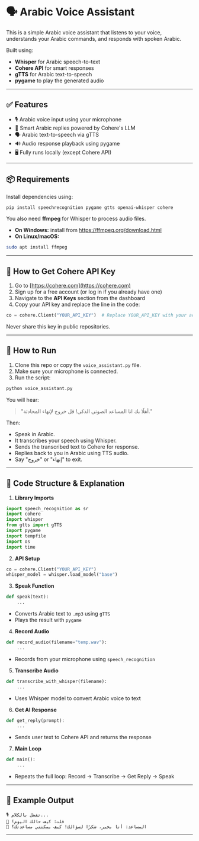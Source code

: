 
# 🗣️ Arabic Voice Assistant

This is a simple Arabic voice assistant that listens to your voice, understands your Arabic commands, and responds with spoken Arabic.

Built using:
- **Whisper** for Arabic speech-to-text
- **Cohere API** for smart responses
- **gTTS** for Arabic text-to-speech
- **pygame** to play the generated audio

---

## ✅ Features

- 🎙️ Arabic voice input using your microphone
- 🧠 Smart Arabic replies powered by Cohere's LLM
- 🗣️ Arabic text-to-speech via gTTS
- 🔊 Audio response playback using pygame
- 🖥️ Fully runs locally (except Cohere API)

---

## 📦 Requirements

Install dependencies using:

```bash
pip install speechrecognition pygame gtts openai-whisper cohere
```

You also need **ffmpeg** for Whisper to process audio files.

- **On Windows:** install from https://ffmpeg.org/download.html
- **On Linux/macOS:**

```bash
sudo apt install ffmpeg
```

---

## 🔑 How to Get Cohere API Key

1. Go to [https://cohere.com](https://cohere.com)
2. Sign up for a free account (or log in if you already have one)
3. Navigate to the **API Keys** section from the dashboard
4. Copy your API key and replace the line in the code:

```python
co = cohere.Client("YOUR_API_KEY")  # Replace YOUR_API_KEY with your actual key
```

Never share this key in public repositories.

---

## 🚀 How to Run

1. Clone this repo or copy the `voice_assistant.py` file.
2. Make sure your microphone is connected.
3. Run the script:

```bash
python voice_assistant.py
```

You will hear:

> "أهلًا بك انا المساعد الصوتي الذكي! قل خروج لإنهاء المحادثة."

Then:
- Speak in Arabic.
- It transcribes your speech using Whisper.
- Sends the transcribed text to Cohere for response.
- Replies back to you in Arabic using TTS audio.
- Say "خروج" or "إنهاء" to exit.

---

## 🧠 Code Structure & Explanation

1. **Library Imports**

```python
import speech_recognition as sr
import cohere
import whisper
from gtts import gTTS
import pygame
import tempfile
import os
import time
```

2. **API Setup**

```python
co = cohere.Client("YOUR_API_KEY")
whisper_model = whisper.load_model("base")
```

3. **Speak Function**

```python
def speak(text):
    ...
```
- Converts Arabic text to `.mp3` using `gTTS`
- Plays the result with `pygame`

4. **Record Audio**

```python
def record_audio(filename="temp.wav"):
    ...
```
- Records from your microphone using `speech_recognition`

5. **Transcribe Audio**

```python
def transcribe_with_whisper(filename):
    ...
```
- Uses Whisper model to convert Arabic voice to text

6. **Get AI Response**

```python
def get_reply(prompt):
    ...
```
- Sends user text to Cohere API and returns the response

7. **Main Loop**

```python
def main():
    ...
```
- Repeats the full loop: Record → Transcribe → Get Reply → Speak

---

## 💬 Example Output

```
🎙️ تفضل بالكلام...
👤 قلت: كيف حالك اليوم؟
🤖 المساعد: أنا بخير، شكرًا لسؤالك! كيف يمكنني مساعدتك؟
```

---
